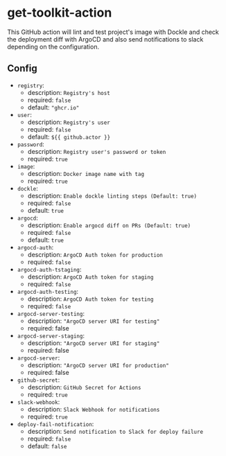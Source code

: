 # get-toolkit-action

This GitHub action will lint and test project's image with Dockle and check the deployment diff with ArgoCD and also send notifications to slack depending on the configuration.

## Config

- `registry`:
  - description: `Registry's host`
  - required: `false`
  - default: `"ghcr.io"`
- `user`:
  - description: `Registry's user`
  - required: `false`
  - default: `${{ github.actor }}`
- `password`:
  - description: `Registry user's password or token`
  - required: `true`
- `image`:
  - description: `Docker image name with tag`
  - required: `true`
- `dockle`:
  - description: `Enable dockle linting steps (Default: true)`
  - required: `false`
  - default: `true`
- `argocd`:
  - description: `Enable argocd diff on PRs (Default: true)`
  - required: `false`
  - default: `true`
- `argocd-auth`:
  - description: `ArgoCD Auth token for production`
  - required: `false`
- `argocd-auth-tstaging`:
  - description: `ArgoCD Auth token for staging`
  - required: `false`
- `argocd-auth-testing`:
  - description: `ArgoCD Auth token for testing`
  - required: `false`
- `argocd-server-testing`:
  - description: `"ArgoCD server URI for testing"`
  - required: false
- `argocd-server-staging`:
  - description: `"ArgoCD server URI for staging"`
  - required: false
- `argocd-server`:
  - description: `"ArgoCD server URI for production"`
  - required: false
- `github-secret`:
  - description: `GitHub Secret for Actions`
  - required: `true`
- `slack-webhook`:
  - description: `Slack Webhook for notifications`
  - required: `true`
- `deploy-fail-notification`:
  - description: `Send notification to Slack for deploy failure`
  - required: `false`
  - default: `false`